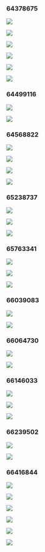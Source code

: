 ### 64378675 ###
![](http://localhost:8080/img/64378675_1.png)
![](http://localhost:8080/img/64378675_2.png)
![](http://localhost:8080/img/64378675_3.png)
![](http://localhost:8080/img/64378675_4.png)
![](http://localhost:8080/img/64378675_5.png)
![](http://localhost:8080/img/64378675_6.jpg)
### 64499116 ###
![](http://localhost:8080/img/64499116_1.png)
![](http://localhost:8080/img/64499116_2.png)
### 64568822 ###
![](http://localhost:8080/img/64568822_1.jpg)
![](http://localhost:8080/img/64568822_2.jpg)
![](http://localhost:8080/img/64568822_3.jpg)
![](http://localhost:8080/img/64568822_4.jpg)
### 65238737 ###
![](http://localhost:8080/img/65238737_1.png)
![](http://localhost:8080/img/65238737_2.png)
![](http://localhost:8080/img/65238737_3.png)
### 65763341 ###
![](http://localhost:8080/img/65763341_1.png)
![](http://localhost:8080/img/65763341_2.png)
![](http://localhost:8080/img/65763341_3.png)
### 66039083 ###
![](http://localhost:8080/img/66039083_1.png)
![](http://localhost:8080/img/66039083_2.png)
### 66064730 ###
![](http://localhost:8080/img/66064730_1.png)
![](http://localhost:8080/img/66064730_2.png)
### 66146033 ###
![](http://localhost:8080/img/66146033_1.png)
![](http://localhost:8080/img/66146033_2.png)
![](http://localhost:8080/img/66146033_3.png)
### 66239502 ###
![](http://localhost:8080/img/66239502_1.png)
![](http://localhost:8080/img/66239502_2.png)
### 66416844 ###
![](http://localhost:8080/img/66416844_1.png)
![](http://localhost:8080/img/66416844_2.png)
![](http://localhost:8080/img/66416844_3.png)
![](http://localhost:8080/img/66416844_4.png)
![](http://localhost:8080/img/66416844_5.png)
![](http://localhost:8080/img/66416844_6.png)
